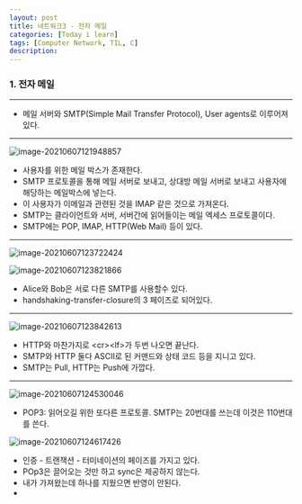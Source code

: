 ```yaml
---
layout: post
title: 네트워크3 - 전자 메일
categories: [Today i learn]
tags: [Computer Network, TIL, C]
description: 
---
```


### 1. 전자 메일

---

- 메일 서버와 SMTP(Simple Mail Transfer Protocol), User agents로 이루어져있다.

---

![image-20210607121948857](https://raw.githubusercontent.com/chunyunseo/ImageRepo/image/img/image-20210607121948857.png)

- 사용자를 위한 메일 박스가 존재한다. 
- SMTP 프로토콜을 통해 메일 서버로 보내고, 상대방 메일 서버로 보내고 사용자에 해당하는 메일박스에 넣는다.
- 이 사용자가 이메일과 관련된 것을 IMAP 같은 것으로 가져온다.
- SMTP는 클라이언트와 서버, 서버간에 읽어들이는 메일 엑세스 프로토콜이다.
- SMTP에는 POP, IMAP, HTTP(Web Mail) 등이 있다.

---

![image-20210607123722424](https://raw.githubusercontent.com/chunyunseo/ImageRepo/image/img/image-20210607123722424.png)

![image-20210607123821866](https://raw.githubusercontent.com/chunyunseo/ImageRepo/image/img/image-20210607123821866.png)

- Alice와 Bob은 서로 다른 SMTP를 사용할수 있다.
- handshaking-transfer-closure의 3 페이즈로 되어있다.

---

![image-20210607123842613](https://raw.githubusercontent.com/chunyunseo/ImageRepo/image/img/image-20210607123842613.png)

- HTTP와 마찬가지로 \<cr\>\<lf\>가 두번 나오면 끝난다.
- SMTP와 HTTP 둘다 ASCII로 된 커맨드와 상태 코드 등을 지니고 있다.
- SMTP는 Pull, HTTP는 Push에 가깝다.

---

![image-20210607124530046](https://raw.githubusercontent.com/chunyunseo/ImageRepo/image/img/image-20210607124530046.png)

- POP3: 읽어오길 위한 또다른 프로토콜. SMTP는 20번대를 쓰는데 이것은 110번대를 쓴다.

![image-20210607124617426](https://raw.githubusercontent.com/chunyunseo/ImageRepo/image/img/image-20210607124617426.png)

- 인증 - 트랜잭션 - 터미네이션의 페이즈를 가지고 있다.
- POp3은 끌어오는 것만 하고 sync은 제공하지 않는다.
- 내가 가져왔는데 하나를 지웠으면 반영이 안된다.
- 

